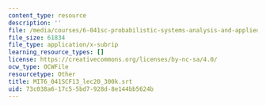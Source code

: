 ```yaml
---
content_type: resource
description: ''
file: /media/courses/6-041sc-probabilistic-systems-analysis-and-applied-probability-fall-2013/73c038a617c55bd7928d8e144bb5624b_MIT6_041SCF13_lec20_300k.vtt
file_size: 61834
file_type: application/x-subrip
learning_resource_types: []
license: https://creativecommons.org/licenses/by-nc-sa/4.0/
ocw_type: OCWFile
resourcetype: Other
title: MIT6_041SCF13_lec20_300k.srt
uid: 73c038a6-17c5-5bd7-928d-8e144bb5624b
---
```

